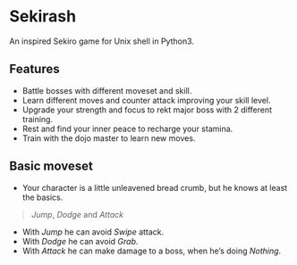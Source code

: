 # Sekirash
An inspired Sekiro game for Unix shell in Python3.

## Features
* Battle bosses with different moveset and skill.
* Learn different moves and counter attack improving your skill level.
* Upgrade your strength and focus to rekt major boss with 2 different training.
* Rest and find your inner peace to recharge your stamina.
* Train with the dojo master to learn new moves.

## Basic moveset
* Your character is a little unleavened bread crumb, but he knows at least the basics.
> _Jump_, _Dodge_ and _Attack_  

* With _Jump_ he can avoid _Swipe_ attack.
* With _Dodge_ he can avoid _Grab_.
* With _Attack_ he can make damage to a boss, when he’s doing _Nothing_.